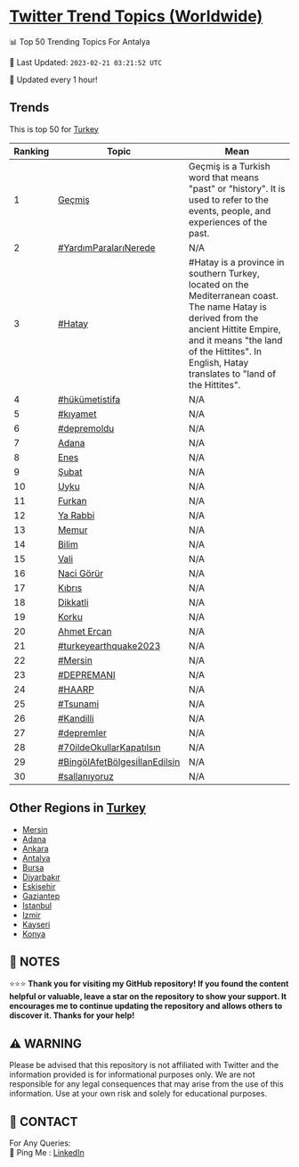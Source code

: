 [Twitter Trend Topics (Worldwide)](https://github.com/ErcinDedeoglu/Twitter-Trend-Topics)
==========


📊 Top 50 Trending Topics For Antalya

📆 Last Updated: `2023-02-21 03:21:52 UTC`

🔧 Updated every 1 hour!


## Trends

This is top 50 for [Turkey](</Turkey>)

| Ranking | Topic | Mean |
| ------- | ------------ | ------------ |
| 1 | [Geçmiş](http://twitter.com/search?q=Ge%c3%a7mi%c5%9f) | Geçmiş is a Turkish word that means "past" or "history". It is used to refer to the events, people, and experiences of the past. |
| 2 | [#YardımParalarıNerede](http://twitter.com/search?q=%23Yard%c4%b1mParalar%c4%b1Nerede) | N/A |
| 3 | [#Hatay](http://twitter.com/search?q=%23Hatay) | #Hatay is a province in southern Turkey, located on the Mediterranean coast. The name Hatay is derived from the ancient Hittite Empire, and it means "the land of the Hittites". In English, Hatay translates to "land of the Hittites". |
| 4 | [#hükümetistifa](http://twitter.com/search?q=%23h%c3%bck%c3%bcmetistifa) | N/A |
| 5 | [#kıyamet](http://twitter.com/search?q=%23k%c4%b1yamet) | N/A |
| 6 | [#depremoldu](http://twitter.com/search?q=%23depremoldu) | N/A |
| 7 | [Adana](http://twitter.com/search?q=Adana) | N/A |
| 8 | [Enes](http://twitter.com/search?q=Enes) | N/A |
| 9 | [Şubat](http://twitter.com/search?q=%c5%9eubat) | N/A |
| 10 | [Uyku](http://twitter.com/search?q=Uyku) | N/A |
| 11 | [Furkan](http://twitter.com/search?q=Furkan) | N/A |
| 12 | [Ya Rabbi](http://twitter.com/search?q=Ya+Rabbi) | N/A |
| 13 | [Memur](http://twitter.com/search?q=Memur) | N/A |
| 14 | [Bilim](http://twitter.com/search?q=Bilim) | N/A |
| 15 | [Vali](http://twitter.com/search?q=Vali) | N/A |
| 16 | [Naci Görür](http://twitter.com/search?q=Naci+G%c3%b6r%c3%bcr) | N/A |
| 17 | [Kıbrıs](http://twitter.com/search?q=K%c4%b1br%c4%b1s) | N/A |
| 18 | [Dikkatli](http://twitter.com/search?q=Dikkatli) | N/A |
| 19 | [Korku](http://twitter.com/search?q=Korku) | N/A |
| 20 | [Ahmet Ercan](http://twitter.com/search?q=Ahmet+Ercan) | N/A |
| 21 | [#turkeyearthquake2023](http://twitter.com/search?q=%23turkeyearthquake2023) | N/A |
| 22 | [#Mersin](http://twitter.com/search?q=%23Mersin) | N/A |
| 23 | [#DEPREMANI](http://twitter.com/search?q=%23DEPREMANI) | N/A |
| 24 | [#HAARP](http://twitter.com/search?q=%23HAARP) | N/A |
| 25 | [#Tsunami](http://twitter.com/search?q=%23Tsunami) | N/A |
| 26 | [#Kandilli](http://twitter.com/search?q=%23Kandilli) | N/A |
| 27 | [#depremler](http://twitter.com/search?q=%23depremler) | N/A |
| 28 | [#70ildeOkullarKapatılsın](http://twitter.com/search?q=%2370ildeOkullarKapat%c4%b1ls%c4%b1n) | N/A |
| 29 | [#BingölAfetBölgesiİlanEdilsin](http://twitter.com/search?q=%23Bing%c3%b6lAfetB%c3%b6lgesi%c4%b0lanEdilsin) | N/A |
| 30 | [#sallanıyoruz](http://twitter.com/search?q=%23sallan%c4%b1yoruz) | N/A |



## Other Regions in [Turkey](</Turkey>)

* [Mersin](</Turkey/Mersin.md>)
* [Adana](</Turkey/Adana.md>)
* [Ankara](</Turkey/Ankara.md>)
* [Antalya](</Turkey/Antalya.md>)
* [Bursa](</Turkey/Bursa.md>)
* [Diyarbakır](</Turkey/Diyarbakır.md>)
* [Eskişehir](</Turkey/Eskişehir.md>)
* [Gaziantep](</Turkey/Gaziantep.md>)
* [Istanbul](</Turkey/Istanbul.md>)
* [Izmir](</Turkey/Izmir.md>)
* [Kayseri](</Turkey/Kayseri.md>)
* [Konya](</Turkey/Konya.md>)



## 📝 NOTES

⭐⭐⭐ **Thank you for visiting my GitHub repository! If you found the content helpful or valuable, leave a star on the repository to show your support. It encourages me to continue updating the repository and allows others to discover it. Thanks for your help!**


## ⚠️ WARNING

Please be advised that this repository is not affiliated with Twitter and the information provided is for informational purposes only. We are not responsible for any legal consequences that may arise from the use of this information. Use at your own risk and solely for educational purposes.


## 📨 CONTACT

 For Any Queries:  
            🏓 Ping Me : [LinkedIn](https://www.linkedin.com/in/ercindedeoglu/)
